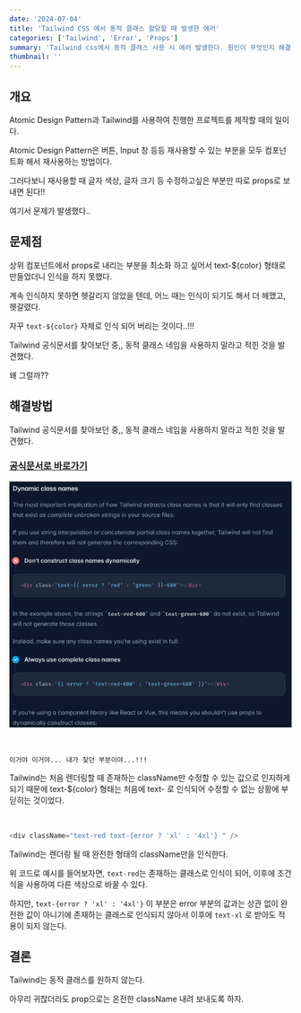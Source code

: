 ```yaml
---
date: '2024-07-04'
title: 'Tailwind CSS 에서 동적 클래스 할당할 때 발생한 에러'
categories: ['Tailwind', 'Error', 'Props']
summary: 'Tailwind css에서 동적 클래스 사용 시 에러 발생한다. 원인이 무엇인지 해결 방법을 알아보자.'
thumbnail: ''
---
```


## 개요

Atomic Design Pattern과 Tailwind를 사용하여 진행한 프로젝트를 제작할 때의 일이다.

Atomic Design Pattern은 버튼, Input 창 등등 재사용할 수 있는 부분을 모두 컴포넌트화 해서 재사용하는 방법이다.

그러다보니 재사용할 때 글자 색상, 글자 크기 등 수정하고싶은 부분만 따로 props로 보내면 된다!!

여기서 문제가 발생했다..

## 문제점

상위 컴포넌트에서 props로 내리는 부분을 최소화 하고 싶어서 text-${color} 형태로 만들었더니 인식을 하지 못했다.

계속 인식하지 못하면 헷갈리지 않았을 텐데, 어느 때는 인식이 되기도 해서 더 헤맸고, 헷갈렸다.

자꾸 `text-${color}` 자체로 인식 되어 버리는 것이다..!!!

Tailwind 공식문서를 찾아보던 중,, 동적 클래스 네임을 사용하지 말라고 적힌 것을 발견했다.

왜 그럴까??

## 해결방법

Tailwind 공식문서를 찾아보던 중,, 동적 클래스 네임을 사용하지 말라고 적힌 것을 발견했다.

### [공식문서로 바로가기](https://tailwindcss.com/docs/content-configuration#dynamic-class-names)

![tailwind-dynamic-class-names](img.png)

<br>

`이거야 이거야... 내가 찾던 부분이야...!!!`

Tailwind는 처음 렌더링할 때 존재하는 className만 수정할 수 있는 값으로 인지하게 되기 때문에 text-${color} 형태는 처음에 text- 로 인식되어 수정할 수 없는 상황에 부딛히는 것이었다.

<br>

```js
<div className="text-red text-{error ? 'xl' : '4xl'} " />
```

Tailwind는 렌더링 될 때 완전한 형태의 className만을 인식한다.

위 코드로 예시를 들어보자면, `text-red`는 존재하는 클래스로 인식이 되어, 이후에 조건식을 사용하여 다른 색상으로 바꿀 수 있다.

하지만, `text-{error ? 'xl' : '4xl'}` 이 부분은 error 부분의 값과는 상관 없이
완전한 값이 아니기에 존재하는 클래스로 인식되지 않아서 이후에 `text-xl` 로 받아도 적용이 되지 않는다.

## 결론

Tailwind는 동적 클래스를 원하지 않는다.

아무리 귀찮더라도 prop으로는 온전한 className 내려 보내도록 하자.

